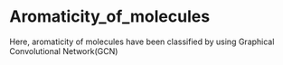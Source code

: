 # Aromaticity_of_molecules
Here, aromaticity of molecules have been classified by using Graphical Convolutional Network(GCN)
